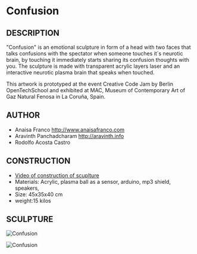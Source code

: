 Confusion
==================================================================

DESCRIPTION
--------------------------------------
"Confusion" is an emotional sculpture in form of a head with two faces that talks confusions with the spectator when someone touches it´s neurotic brain, by touching it immediately starts sharing its confusion thoughts with you. The sculpture is made with transparent acrylic layers laser and an interactive neurotic plasma brain that speaks when touched.

This artwork is prototyped at the event Creative Code Jam by Berlin OpenTechSchool and exhibited at MAC, Museum of Contemporary Art of Gaz Natural Fenosa in La Coruña, Spain.

AUTHOR
--------------------------------------
- Anaisa Franco <http://www.anaisafranco.com>
- Aravinth Panchadcharam <http://aravinth.info>
- Rodolfo Acosta Castro

CONSTRUCTION
--------------------------------------
- [Video of construction of scuplture](http://vimeo.com/97912789)
- Materials: Acrylic, plasma ball as a sensor, arduino, mp3 shield, speakers,
- Size: 45x35x40 cm
- weight:15 kilos

SCULPTURE
--------------------------------------
![Confusion](http://static1.squarespace.com/static/54f1f533e4b013baf4017e1c/t/54f22b38e4b0acc2710d6999/1425156931866/anxiety_01.jpg "Confusion")

![Confusion](http://static1.squarespace.com/static/54f1f533e4b013baf4017e1c/t/54f60e8ae4b022d09bfbb245/1425411770023/na+mostra13.jpg "Confusion")



